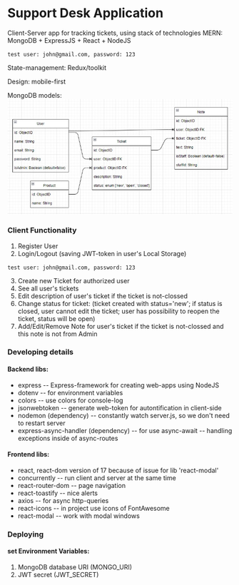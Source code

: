 # Support Desk Application
Client-Server app for tracking tickets, using stack of technologies MERN: MongoDB + ExpressJS + React + NodeJS
```
test user: john@gmail.com, password: 123
```
State-management: Redux/toolkit

Design: mobile-first

MongoDB models:<br>
![DB Schema](https://github.com/Lerik13/support-desk/blob/master/schemaDB.jpg?raw=true "DB Schema")

### Client Functionality
1. Register User
2. Login/Logout (saving JWT-token in user's Local Storage)
```
test user: john@gmail.com, password: 123
```
3. Create new Ticket for authorized user
4. See all user's tickets
5. Edit description of user's ticket if the ticket is not-clossed
6. Change status for ticket: (ticket created with status='new'; if status is closed, user cannot edit the ticket; user has possibility to reopen the ticket, status will be open)
7. Add/Edit/Remove Note for user's ticket if the ticket is not-clossed and this note is not from Admin

### Developing details
#### Backend libs:
- express -- Express-framework for creating web-apps using NodeJS
- dotenv -- for environment variables
- colors -- use colors for console-log
- jsonwebtoken -- generate web-token for autontification in client-side
- nodemon (dependency) -- constantly watch server.js, so we don't need to restart server
- express-async-handler (dependency) -- for use async-await -- handling exceptions inside of async-routes

#### Frontend libs:
- react, react-dom version of 17 because of issue for lib 'react-modal'
- concurrently -- run client and server at the same time
- react-router-dom -- page navigation
- react-toastify -- nice alerts
- axios -- for async http-queries
- react-icons -- in project use icons of FontAwesome
- react-modal -- work with modal windows

### Deploying
#### set Environment Variables:
1. MongoDB database URI (MONGO_URI)
2. JWT secret (JWT_SECRET)
